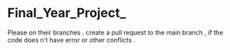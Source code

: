 # Final_Year_Project_
Please on their branches . create a pull request to the main branch , if the code does n't have error or other conflicts .
